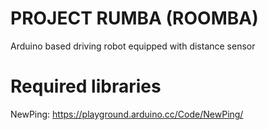 # PROJECT RUMBA (ROOMBA)

Arduino based driving robot equipped with distance sensor

# Required libraries
NewPing: https://playground.arduino.cc/Code/NewPing/
